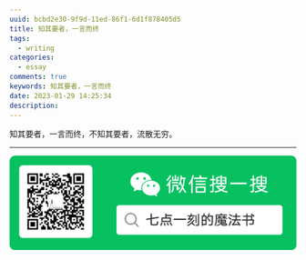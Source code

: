 ```yaml
---
uuid: bcbd2e30-9f9d-11ed-86f1-6d1f878405d5
title: 知其要者，一言而终
tags:
  - writing
categories:
  - essay
comments: true
keywords: 知其要者，一言而终
date: 2023-01-29 14:25:34
description:
---
```


<!--more-->
<!-- 1. 发布前：删除草稿的 uuid -->
<!-- 2. 发布后：补充tag，category -->

知其要者，一言而终，不知其要者，流散无穷。




---
![20200131220947.png](source/_posts/images/leunggeorge.github.io-image-9.png)
